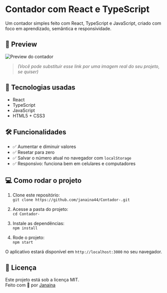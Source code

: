 # Contador com React e TypeScript

Um contador simples feito com React, TypeScript e JavaScript, criado com foco em aprendizado, semântica e responsividade.

## 📸 Preview

![Preview do contador](https://via.placeholder.com/600x300.png?text=Seu+contador+React+em+funcionamento)

> *(Você pode substituir esse link por uma imagem real do seu projeto, se quiser)*

## 🚀 Tecnologias usadas

- React
- TypeScript
- JavaScript
- HTML5 + CSS3

## 🛠️ Funcionalidades

- ✅ Aumentar e diminuir valores
- ✅ Resetar para zero
- ✅ Salvar o número atual no navegador com `localStorage`
- ✅ Responsivo: funciona bem em celulares e computadores

## 💻 Como rodar o projeto

1. Clone este repositório:  
   `git clone https://github.com/janaina44/Contador-.git`

2. Acesse a pasta do projeto:  
   `cd Contador-`

3. Instale as dependências:  
   `npm install`

4. Rode o projeto:  
   `npm start`

O aplicativo estará disponível em `http://localhost:3000` no seu navegador.

## 📄 Licença

Este projeto está sob a licença MIT.  
Feito com 💙 por [Janaina](https://github.com/janaina44)
